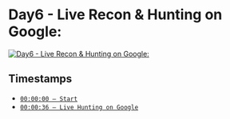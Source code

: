 # Day6 - Live Recon & Hunting on Google:
[![Day6 - Live Recon & Hunting on Google:](https://img.youtube.com/vi/RRLIv9_KuzI/maxresdefault.jpg)](https://youtu.be/RRLIv9_KuzI)

## Timestamps
- [`00:00:00 — Start`](https://youtu.be/RRLIv9_KuzI?t=0)
- [`00:00:36 — Live Hunting on Google`](https://youtu.be/RRLIv9_KuzI?t=36)
